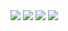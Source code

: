 <img src="./IMAGES/Capture%20d'écran%202024-07-07%20214007.png">
<img src="IMAGES/Capture%20d'écran%202024-07-07%20214249.png">
<img src="IMAGES/Capture%20d'écran%202024-07-07%20214306.png">
<img src="IMAGES/Capture%20d'écran%202024-07-07%20220829.png">